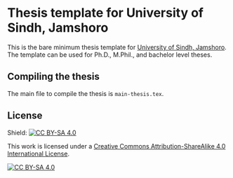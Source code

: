 # Thesis template for University of Sindh, Jamshoro

This is the bare minimum thesis template for [University of Sindh, Jamshoro](https://usindh.edu.pk/).
The template can be used for Ph.D., M.Phil., and bachelor level theses.


## Compiling the thesis
The main file to compile the thesis is `main-thesis.tex`.

## License

Shield: [![CC BY-SA 4.0][cc-by-sa-shield]][cc-by-sa]

This work is licensed under a
[Creative Commons Attribution-ShareAlike 4.0 International License][cc-by-sa].

[![CC BY-SA 4.0][cc-by-sa-image]][cc-by-sa]

[cc-by-sa]: http://creativecommons.org/licenses/by-sa/4.0/
[cc-by-sa-image]: https://licensebuttons.net/l/by-sa/4.0/88x31.png
[cc-by-sa-shield]: https://img.shields.io/badge/License-CC%20BY--SA%204.0-lightgrey.svg


